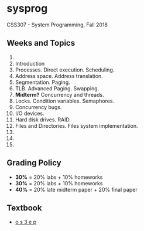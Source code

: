 # sysprog
CSS307 - System Programming, Fall 2018

## Weeks and Topics

1. 
2. Introduction
3. Processes. Direct execution. Scheduling.
4. Address space. Address translation.
5. Segmentation. Paging.
6. TLB. Advanced Paging. Swapping.
7. __Midterm?__ Concurrency and threads.
8. Locks. Condition variables. Semaphores.
9. Concurrency bugs.
10. I/O devices.
11. Hard disk drives. RAID.
12. Files and Directories. Files system implementation.
13. 
14.
15.




## Grading Policy

* **30%** = 20% labs + 10% homeworks
* **30%** = 20% labs + 10% homeworks
* **40%** = 20% late midterm paper + 20% final paper

## Textbook

* [o s 3 e p](http://www.ostep.org)

